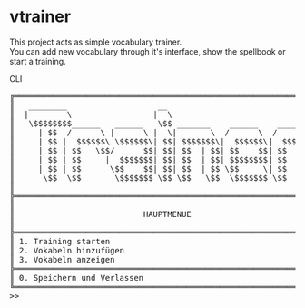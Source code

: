# vtrainer
This project acts as simple vocabulary trainer. <br/>
You can add new vocabulary through it's interface, show the spellbook or start a training. 

CLI
<pre>
╔═════════════════════════════════════════════════════════════════╗
║   ________                   __                                 ║
║  |        \                 |  \                                ║
║   \$$$$$$$$______   ______   \$$ _______    ______    ______    ║
║     | $$  /      \ |      \ |  \|       \  /      \  /      \   ║
║     | $$ |  $$$$$$\ \$$$$$$\| $$| $$$$$$$\|  $$$$$$\|  $$$$$$\  ║
║     | $$ | $$   \$$/      $$| $$| $$  | $$| $$    $$| $$   \$$  ║
║     | $$ | $$     |  $$$$$$$| $$| $$  | $$| $$$$$$$$| $$        ║
║     | $$ | $$      \$$    $$| $$| $$  | $$ \$$     \| $$        ║
║      \$$  \$$       \$$$$$$$ \$$ \$$   \$$  \$$$$$$$ \$$        ║
║                                                                 ║
╠═════════════════════════════════════════════════════════════════╣
║                                                                 ║
║                           HAUPTMENUE                            ║
║                                                                 ║
╠═════════════════════════════════════════════════════════════════╣
║ 1. Training starten                                             ║
║ 2. Vokabeln hinzufügen                                          ║
║ 3. Vokabeln anzeigen                                            ║
╠═════════════════════════════════════════════════════════════════╣
║ 0. Speichern und Verlassen                                      ║
╚═════════════════════════════════════════════════════════════════╝
>>
</pre>
